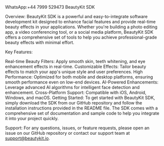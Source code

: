 WhatsApp:+44 7999 529473
BeautyKit SDK

Overview:
BeautyKit SDK is a powerful and easy-to-integrate software development kit designed to enhance facial features and provide real-time beauty effects in your applications. Whether you're building a photo editing app, a video conferencing tool, or a social media platform, BeautyKit SDK offers a comprehensive set of tools to help you achieve professional-grade beauty effects with minimal effort.

Key Features:

Real-time Beauty Filters: Apply smooth skin, teeth whitening, and eye enhancement effects in real-time.
Customizable Effects: Tailor beauty effects to match your app's unique style and user preferences.
High Performance: Optimized for both mobile and desktop platforms, ensuring smooth performance even on low-end devices.
AI-Powered Enhancements: Leverage advanced AI algorithms for intelligent face detection and enhancement.
Cross-Platform Support: Compatible with iOS, Android, Windows, and macOS.
Getting Started:
To get started with BeautyKit SDK, simply download the SDK from our GitHub repository and follow the installation instructions provided in the README file. The SDK comes with a comprehensive set of documentation and sample code to help you integrate it into your project quickly.

Support:
For any questions, issues, or feature requests, please open an issue on our GitHub repository or contact our support team at support@beautykit.io.
